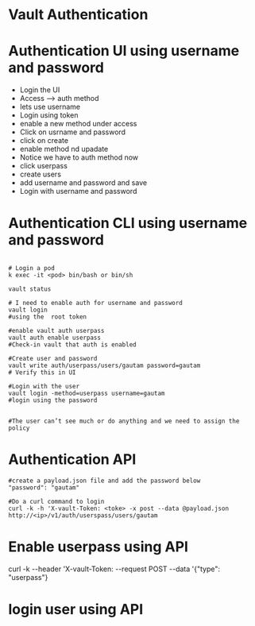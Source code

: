 # Vault Authentication

# Authentication UI using username and password

- Login the UI 
- Access --> auth method
- lets use username 
- Login using token 
- enable a new method under access
- Click on usrname and password
- click on create
- enable method nd upadate
- Notice we have to auth method now
- click userpass 
- create users
- add username and password and save
- Login with username and password

# Authentication CLI using username and password

```t

# Login a pod
k exec -it <pod> bin/bash or bin/sh

vault status

# I need to enable auth for username and password
vault login
#using the  root token 

#enable vault auth userpass
vault auth enable userpass
#Check-in vault that auth is enabled 

#Create user and password
vault write auth/userpass/users/gautam password=gautam
# Verify this in UI 

#Login with the user
vault login -method=userpass username=gautam
#login using the password


#The user can’t see much or do anything and we need to assign the policy 
``` 

# Authentication API

```t
#create a payload.json file and add the password below
"password": "gautam"

#Do a curl command to login 
curl -k -h 'X-vault-Token: <toke> -x post --data @payload.json http://<ip>/v1/auth/userspass/users/gautam 

``` 

# Enable userpass using API 
curl -k --header 'X-vault-Token: <toke> --request POST --data '{"type": "userpass"}

# login user using API 
